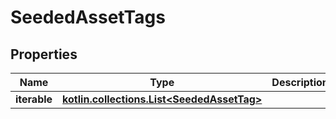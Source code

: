 
# SeededAssetTags

## Properties
Name | Type | Description | Notes
------------ | ------------- | ------------- | -------------
**iterable** | [**kotlin.collections.List&lt;SeededAssetTag&gt;**](SeededAssetTag.md) |  | 



